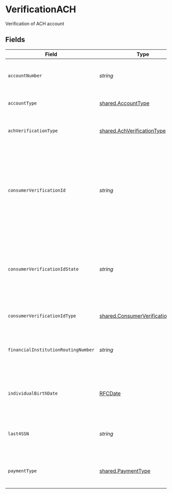 # VerificationACH

Verification of ACH account


## Fields

| Field                                                                                                                                     | Type                                                                                                                                      | Required                                                                                                                                  | Description                                                                                                                               | Example                                                                                                                                   |
| ----------------------------------------------------------------------------------------------------------------------------------------- | ----------------------------------------------------------------------------------------------------------------------------------------- | ----------------------------------------------------------------------------------------------------------------------------------------- | ----------------------------------------------------------------------------------------------------------------------------------------- | ----------------------------------------------------------------------------------------------------------------------------------------- |
| `accountNumber`                                                                                                                           | *string*                                                                                                                                  | :heavy_minus_sign:                                                                                                                        | Identifies a unique occurrence of a payment account.                                                                                      |                                                                                                                                           |
| `accountType`                                                                                                                             | [shared.AccountType](../../../sdk/models/shared/accounttype.md)                                                                           | :heavy_minus_sign:                                                                                                                        | Type of banking account.                                                                                                                  |                                                                                                                                           |
| `achVerificationType`                                                                                                                     | [shared.AchVerificationType](../../../sdk/models/shared/achverificationtype.md)                                                           | :heavy_minus_sign:                                                                                                                        | Indicates the type of ACH verification being performed.                                                                                   |                                                                                                                                           |
| `consumerVerificationId`                                                                                                                  | *string*                                                                                                                                  | :heavy_minus_sign:                                                                                                                        | A unique identifier assigned by a government agency. Examples include Driver's License number, green card id, and Passport number.        |                                                                                                                                           |
| `consumerVerificationIdState`                                                                                                             | *string*                                                                                                                                  | :heavy_minus_sign:                                                                                                                        | Classifies a geographic area that represents a first level, legal and political subdivision of a country; for example, Virginia, Bavaria. | FL                                                                                                                                        |
| `consumerVerificationIdType`                                                                                                              | [shared.ConsumerVerificationIdType](../../../sdk/models/shared/consumerverificationidtype.md)                                             | :heavy_minus_sign:                                                                                                                        | Classifies the type of identifier.                                                                                                        |                                                                                                                                           |
| `financialInstitutionRoutingNumber`                                                                                                       | *string*                                                                                                                                  | :heavy_minus_sign:                                                                                                                        | Identifies the routing and transit number. In the United  States it's 8-9 numeric characters.                                             |                                                                                                                                           |
| `individualBirthDate`                                                                                                                     | [RFCDate](../../../types/rfcdate.md)                                                                                                      | :heavy_minus_sign:                                                                                                                        | Specifies the year month and day on which the individual was born.                                                                        | 2000-09-20                                                                                                                                |
| `last4SSN`                                                                                                                                | *string*                                                                                                                                  | :heavy_minus_sign:                                                                                                                        | Identifies the last four digits of the government issued (SSN, EIN, TIN).                                                                 | 1234                                                                                                                                      |
| `paymentType`                                                                                                                             | [shared.PaymentType](../../../sdk/models/shared/paymenttype.md)                                                                           | :heavy_minus_sign:                                                                                                                        | Identifies how accountholders  initiated debits to their accounts .                                                                       |                                                                                                                                           |